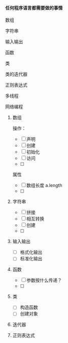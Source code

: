 #### 任何程序语言都需要做的事情

数组

字符串

输入输出

函数

类

类的迭代器

正则表达式

多线程

网络编程







1. 数组

   操作：

   - [ ] 声明
   - [ ] 创建
   - [ ] 初始化
   - [ ] 访问
   - [ ] 

   属性

   - [ ] 数组长度   a.length
   - [ ] 

2. 字符串

   - [ ] 拼接
   - [ ] 相互转换
   - [ ] 创建
   - [ ] 

3. 输入输出

   - [ ] 格式化输出
   - [ ] 标准化输出

4. 函数

   - [ ] 参数按什么传递？
   - [ ] 

5. 类

   - [ ] 构造函数
   - [ ] 创建对象

6. 迭代器

7. 正则表达式